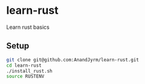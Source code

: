 # learn-rust

Learn rust basics

## Setup

```bash
git clone git@github.com:AnandJyrm/learn-rust.git
cd learn-rust
./install_rust.sh
source RUSTENV
```
